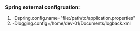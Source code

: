 ### Spring external configruation:
1. -Dspring.config.name="file:/path/to/application.properties"
2. -Dlogging.config=/home/dev-01/Documents/logback.xml
